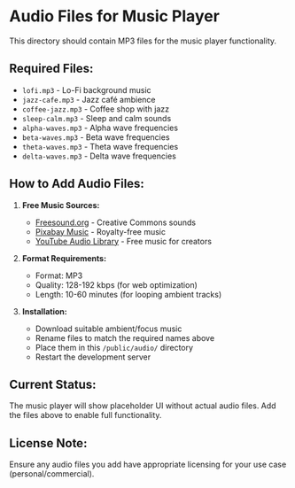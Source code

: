 # Audio Files for Music Player

This directory should contain MP3 files for the music player functionality.

## Required Files:
- `lofi.mp3` - Lo-Fi background music
- `jazz-cafe.mp3` - Jazz café ambience
- `coffee-jazz.mp3` - Coffee shop with jazz
- `sleep-calm.mp3` - Sleep and calm sounds
- `alpha-waves.mp3` - Alpha wave frequencies
- `beta-waves.mp3` - Beta wave frequencies  
- `theta-waves.mp3` - Theta wave frequencies
- `delta-waves.mp3` - Delta wave frequencies

## How to Add Audio Files:

1. **Free Music Sources:**
   - [Freesound.org](https://freesound.org) - Creative Commons sounds
   - [Pixabay Music](https://pixabay.com/music/) - Royalty-free music
   - [YouTube Audio Library](https://studio.youtube.com) - Free music for creators

2. **Format Requirements:**
   - Format: MP3
   - Quality: 128-192 kbps (for web optimization)
   - Length: 10-60 minutes (for looping ambient tracks)

3. **Installation:**
   - Download suitable ambient/focus music
   - Rename files to match the required names above
   - Place them in this `/public/audio/` directory
   - Restart the development server

## Current Status:
The music player will show placeholder UI without actual audio files. Add the files above to enable full functionality.

## License Note:
Ensure any audio files you add have appropriate licensing for your use case (personal/commercial).